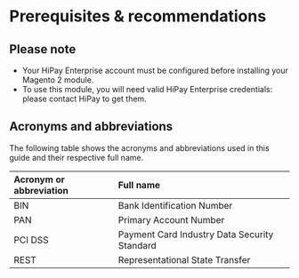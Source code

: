 # Prerequisites & recommendations

## Please note

- Your HiPay Enterprise account must be configured before installing your Magento 2 module.
- To use this module, you will need valid HiPay Enterprise credentials: please contact HiPay to get them.

## Acronyms and abbreviations

The following table shows the acronyms and abbreviations used in this guide and their respective full name.

| Acronym or abbreviation | Full name |
|:------------|:------------|
| BIN     | Bank Identification Number |
| PAN     | Primary Account Number |
| PCI DSS | Payment Card Industry Data Security Standard |
| REST    | Representational State Transfer |
